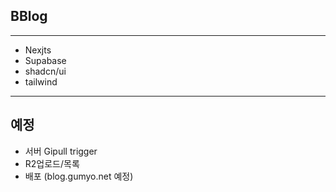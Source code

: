 ## BBlog
---
- Nexjts
- Supabase
- shadcn/ui
- tailwind
---
## 예정
- 서버 Gipull trigger
- R2업로드/목록
- 배포 (blog.gumyo.net 예정)
